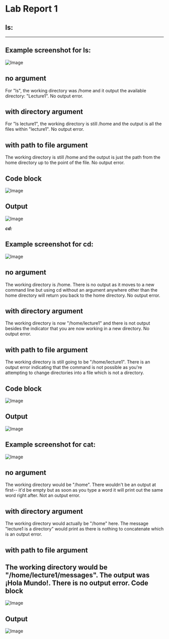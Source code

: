 # Lab Report 1

## ls:
---
Example screenshot for ls:
---
![Image](ls_example.jpg)

no argument
---
For "ls", the working directory was /home and it output the available directory: "Lecture1". No output error.

with directory argument
---
For "ls lecture1", the working directory is still /home and the output is all the files within "lecture1". No output error.

with path to file argument
---
The working directory is still /home and the output is just the path from the home directory up to the point of the file. No output error.

Code block
---
![Image](ls_codeblock.jpg)

Output
---
![Image](ls_output.jpg)

***cd:***

Example screenshot for cd:
---
![Image](cd_example.jpg)

no argument
---
The working directory is /home. There is no output as it moves to a new command line but using cd without an argument anywhere other than the home directory will return you back to the home directory. No output error.

with directory argument
---
The working directory is now "/home/lecture1" and there is not output besides the indicator that you are now working in a new directory. No output error.

with path to file argument
---
The working directory is still going to be "/home/lecture1". There is an output error indicating that the command is not possible as you're attempting to change directories into a file which is not a directory.

Code block
---
![Image](cd_codeblock.jpg)

Output
---
![Image](cd_output.jpg)

Example screenshot for cat:
---
![Image](cat_example2.jpg)

no argument
---
The working directory would be "/home". There wouldn't be an output at first-- it'd be empty but as soon as you type a word it will print out the same word right after. Not an output error.

with directory argument
---
The working directory would actually be "/home" here. The message "lecture1 is a directory" would print as there is nothing to concatenate which is an output error.

with path to file argument
---
The working directory would be "/home/lecture1/messages". The output was ¡Hola Mundo!. There is no output error.
Code block
---
![Image](cat_codeblock.jpg)

Output
---
![Image](cat_output.jpg)

